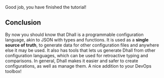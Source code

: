 Good job, you have finished the tutorial!

## Conclusion

By now you should know that Dhall is a programmable configuration language, akin to JSON with types and functions.
It is used as a **single source of truth**, to generate data for other configuration files and anywhere else it may be used.
It also has tools that lets us generate Dhall from other configuration languages, which can be used for retroactive typing and comparisons.
In general, Dhall makes it easier and safer to create configurations, as well as manage them.
A nice addition to your DevOps toolbox!